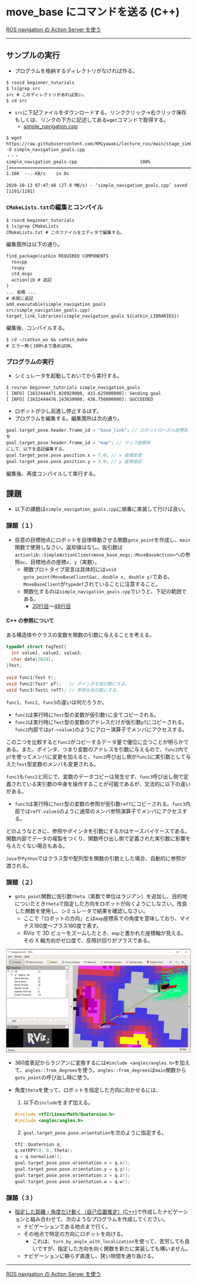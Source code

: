 # move_base にコマンドを送る (C++)

[ROS navigation の Action Server を使う](./navigation_action_server.md)

---

## サンプルの実行

- プログラムを格納するディレクトリがなければ作る。

```shell
$ roscd beginner_tutorials
$ ls|grep src
src # このディレクトリがあれば良い。
$ cd src
```

- `src`に下記ファイルをダウンロードする。リンククリック->右クリック保存もしくは、リンクの下方に記述してある`wget`コマンドで取得する。
  - [simple_navigation.cpp](https://raw.githubusercontent.com/KMiyawaki/lecture_ros/main/stage_simulator/navigation_action_server/simple_navigation_goals.cpp)

```shell
$ wget https://raw.githubusercontent.com/KMiyawaki/lecture_ros/main/stage_simulator/navigation_action_server/simple_navigation_goals.cpp -O simple_navigation_goals.cpp
・・・
simple_navigation_goals.cpp                        100%[===============================================================================================================================>]   1.16K  --.-KB/s    in 0s      

2020-10-13 07:47:48 (27.9 MB/s) - ‘simple_navigation_goals.cpp’ saved [1191/1191]
```

### `CMakeLists.txt`の編集とコンパイル

```shell
$ roscd beginner_tutorials
$ ls|grep CMakeLists
CMakeLists.txt # このファイルをエディタで編集する。
```

編集箇所は以下の通り。

```text
find_package(catkin REQUIRED COMPONENTS
  roscpp
  rospy
  std_msgs
  actionlib # 追記
)
... 省略 ...
# 末尾に追記
add_executable(simple_navigation_goals src/simple_navigation_goals.cpp)
target_link_libraries(simple_navigation_goals ${catkin_LIBRARIES})
```

編集後、コンパイルする。

```shell
$ cd ~/catkin_ws && catkin_make
# エラー無く100%まで進めばOK。
```

### プログラムの実行

- シミュレータを起動しておいてから実行する。

```shell
$ rosrun beginner_tutorials simple_navigation_goals
[ INFO] [1632444471.020929000, 431.625000000]: Sending goal
[ INFO] [1632444476.143639000, 436.750000000]: SUCCEEDED
```

- ロボットが少し前進し停止するはず。
- プログラムを編集する。編集箇所は次の通り。

```c++
goal.target_pose.header.frame_id = "base_link"; // ロボットローカル座標系
を
goal.target_pose.header.frame_id = "map"; // マップ座標系
にして、以下を追記編集する。
goal.target_pose.pose.position.x = 7.0; // x 座標変更
goal.target_pose.pose.position.y = 3.0; // y 座標追記
```

編集後、再度コンパイルして実行する。

## 課題

- 以下の課題は`simple_navigation_goals.cpp`に順番に実装して行けば良い。

### 課題（１）

- 任意の目標地点にロボットを自律移動させる関数`goto_point`を作成し、`main`関数で使用しなさい。返却値はなし。仮引数は`actionlib::SimpleActionClient<move_base_msgs::MoveBaseAction>`への参照`ac`、目標地点の座標`x, y`（実数）。
  - 関数プロトタイプ宣言は具体的には`void goto_point(MoveBaseClient&ac, double x, double y)`である。`MoveBaseClient`が`typedef`されていることに注意すること。
  - 関数化するのは`simple_navigation_goals.cpp`でいうと、下記の範囲である。
    - [20行目](https://github.com/KMiyawaki/lecture_ros/blob/main/stage_simulator/navigation_action_server/simple_navigation_goals.cpp#L20)～[48行目](https://github.com/KMiyawaki/lecture_ros/blob/main/stage_simulator/navigation_action_server/simple_navigation_goals.cpp#L48)

#### C++ の参照について

ある構造体やクラスの変数を関数の引数に与えることを考える。

```c++
typedef struct tagTest{
  int value1, value2, value3;
  char data[1024];
}Test;

void func1(Test t);
void func2(Test* pT);   // ポインタを仮引数にする。
void func3(Test& refT); // 参照を仮引数にする。
```

`func1, func2, func3`の違いは何だろうか。

- `func1`は実行時に`Test`型の変数が仮引数`t`に全てコピーされる。
- `func2`は実行時に`Test`型の変数のアドレスだけが仮引数`pT`にコピーされる。`func2`内部では`pT->value1`のようにアロー演算子でメンバにアクセスする。

この二つを比較すると`func2`がコピーするデータ量で優位に立つことが明らかである。また、ポインタ、つまり変数のアドレスを引数に与えるので、`func2`内で`pT`を使ってメンバに変更を加えると、`func2`呼び出し側が`func2`に実引数として与えた`Test`型変数のメンバも変更される。

`func3`も`func2`と同じで、変数のデータコピーは発生せず、`func3`呼び出し側で定義されている実引数の中身を操作することが可能であるが、文法的に以下の違いがある。

- `func3`は実行時に`Test`型の変数の参照が仮引数`refT`にコピーされる。`func3`内部では`refT.value1`のように通常のメンバ参照演算子でメンバにアクセスする。

どのようなときに、参照やポインタを引数にするかはケースバイケースである。  
関数内部でデータの複製をつくり、関数呼び出し側で定義された実引数に影響を与えたくない場合もある。

`Java`や`Python`ではクラス型や配列型を関数の引数とした場合、自動的に参照が渡される。

### 課題（２）

- `goto_point`関数に仮引数`theta`（実数で単位はラジアン）を追加し、目的地についたとき`theta`で指定した方向をロボットが向くようにしなさい。改良した関数を使用し、シミュレータで結果を確認しなさい。
  - ここで「ロボットの方向」とは`map`座標系での角度を意味しており、マイナス180度～プラス180度で表す。
  - RViz で 3D ビューをズームしたとき、`map`と書かれた座標軸が見える。その X 軸方向がゼロ度で、反時計回りがプラスである。

![2020-10-13_081605.png](./navigation_action_server/2020-10-13_081605.png)

- 360度表記からラジアンに変換するには`#include <angles/angles.h>`を加えて、`angles::from_degrees`を使う。`angles::from_degrees`は`main`関数から`goto_point`の呼び出し時に使う。
- 角度`theta`を使って、ロボットを指定した方向に向かせるには、
  1. 以下の`include`をまず加える。

  ```c++
  #include <tf2/LinearMath/Quaternion.h>
  #include <angles/angles.h>
  ```

  2. `goal.target_pose.pose.orientation`を次のように指定する。

  ```c++
  tf2::Quaternion q;
  q.setRPY(0, 0, theta);
  q = q.normalize();
  goal.target_pose.pose.orientation.x = q.x();
  goal.target_pose.pose.orientation.y = q.y();
  goal.target_pose.pose.orientation.z = q.z();
  goal.target_pose.pose.orientation.w = q.w();
  ```

### 課題（３）

- [指定した距離・角度だけ動く（自己位置推定）(C++)](../basic_behaviors/simple_move_cpp_03.md)で作成したナビゲーションと組み合わせて、次のようなプログラムを作成してください。
  - ナビゲーションである地点まで行く。
  - その地点で特定の方向にロボットを向ける。
    - これは、`turn_by_angle_with_localization`を使って、苦労しても良いですが、指定した方向を向く関数を新たに実装しても構いません。
  - ナビゲーションに頼らず直進し、狭い隙間を通り抜ける。

---

[ROS navigation の Action Server を使う](./navigation_action_server.md)
